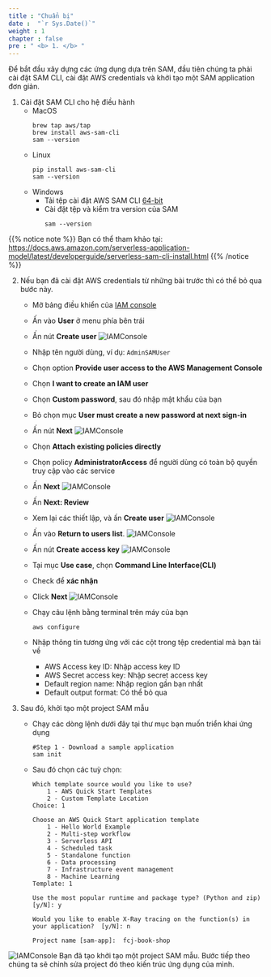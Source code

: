```yaml
---
title : "Chuẩn bị"
date :  "`r Sys.Date()`" 
weight : 1 
chapter : false
pre : " <b> 1. </b> "
---
```

Để bắt đầu xây dựng các ứng dụng dựa trên SAM, đầu tiên chúng ta phải cài đặt SAM CLI, cài đặt AWS credentials và khởi tạo một SAM application đơn giản.
1. Cài đặt SAM CLI cho hệ điều hành
	- MacOS
		```
		brew tap aws/tap
		brew install aws-sam-cli
		sam --version
		```
	- Linux
		```
		pip install aws-sam-cli
		sam --version
		```
	- Windows
		- Tải tệp cài đặt AWS SAM CLI [64-bit](https://github.com/aws/aws-sam-cli/releases/latest/download/AWS_SAM_CLI_64_PY3.msi)
		- Cài đặt tệp và kiểm tra version của SAM
			```
			sam --version
			```
{{% notice note %}}
Bạn có thể tham khảo tại: https://docs.aws.amazon.com/serverless-application-model/latest/developerguide/serverless-sam-cli-install.html
{{% /notice %}}

2. Nếu bạn đã cài đặt AWS credentials từ những bài trước thì có thể bỏ qua bước này.
	- Mở bảng điều khiển của [IAM console](https://us-east-1.console.aws.amazon.com/iamv2/home?region=us-east-1#/home)
	- Ấn vào **User** ở menu phía bên trái
	- Ấn nút **Create user**
![IAMConsole](/images/1/1.png?width=90pc)

	- Nhập tên người dùng, ví dụ: `AdminSAMUser`
	- Chọn option **Provide user access to the AWS Management Console**
	- Chọn **I want to create an IAM user**
	- Chọn **Custom password**, sau đó nhập mật khẩu của bạn
	- Bỏ chọn mục **User must create a new password at next sign-in**
	- Ấn nút **Next**
![IAMConsole](/images/1/2.png?width=90pc)

	- Chọn **Attach existing policies directly**
	- Chọn policy **AdministratorAccess** để người dùng có toàn bộ quyền truy cập vào các service
	- Ấn **Next**
![IAMConsole](/images/1/3.png?width=90pc)

	- Ấn **Next: Review**
	- Xem lại các thiết lập, và ấn **Create user**
![IAMConsole](/images/1/4.png?width=90pc)

	- Ấn vào **Return to users list**.
![IAMConsole](/images/1/5.png?width=90pc)

	- Ấn nút **Create access key**
![IAMConsole](/images/1/6.png?width=90pc)
	- Tại mục **Use case**, chọn **Command Line Interface(CLI)**
	- Check để **xác nhận**
	- Click **Next**
![IAMConsole](/images/1/7.png?width=90pc)

	- Chạy câu lệnh bằng terminal trên máy của bạn
		```
		aws configure
		```
	- Nhập thông tin tương ứng với các cột trong tệp credential mà bạn tải về
		- AWS Access key ID: Nhập access key ID
		- AWS Secret access key: Nhập secret access key
		- Default region name: Nhập region gần bạn nhất
		- Default output format: Có thể bỏ qua

3. Sau đó, khởi tạo một project SAM mẫu
	- Chạy các dòng lệnh dưới đây tại thư mục bạn muốn triển khai ứng dụng
		```
		#Step 1 - Download a sample application
		sam init
		```
	- Sau đó chọn các tuỳ chọn:
		```
		Which template source would you like to use?
			1 - AWS Quick Start Templates
			2 - Custom Template Location
		Choice: 1

		Choose an AWS Quick Start application template
			1 - Hello World Example
			2 - Multi-step workflow
			3 - Serverless API
			4 - Scheduled task
			5 - Standalone function
			6 - Data processing
			7 - Infrastructure event management
			8 - Machine Learning
		Template: 1

		Use the most popular runtime and package type? (Python and zip) [y/N]: y

		Would you like to enable X-Ray tracing on the function(s) in your application?  [y/N]: n

		Project name [sam-app]:  fcj-book-shop
		```
![IAMConsole](/images/1/10.png?width=90pc)
Bạn đã tạo khởi tạo một project SAM mẫu. Bước tiếp theo chúng ta sẽ chỉnh sửa project đó theo kiến trúc ứng dụng của mình.
